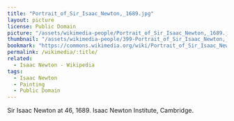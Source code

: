 ```yaml
---
title: "Portrait_of_Sir_Isaac_Newton,_1689.jpg"
layout: picture
license: Public Domain
picture: "/assets/wikimedia-people/Portrait_of_Sir_Isaac_Newton,_1689.jpg"
thumbnail: "/assets/wikimedia-people/399-Portrait_of_Sir_Isaac_Newton,_1689.jpg"
bookmark: "https://commons.wikimedia.org/wiki/Portrait_of_Sir_Isaac_Newton,_1689.jpg"
permalink: /wikimedia/:title/
related:
  - Isaac Newton - Wikipedia
tags:
  - Isaac Newton
  - Painting
  - Public Domain
---
```

Sir Isaac Newton at 46, 1689. Isaac Newton Institute, Cambridge.